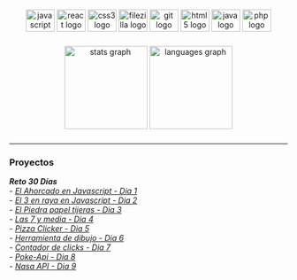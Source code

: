 <h1 align="left"></h1>

###

<div align="center">
  <img src="https://cdn.jsdelivr.net/gh/devicons/devicon/icons/javascript/javascript-original.svg" height="40" width="52" alt="javascript logo"  />
  <img src="https://cdn.jsdelivr.net/gh/devicons/devicon/icons/react/react-original.svg" height="40" width="52" alt="react logo"  />
  <img src="https://cdn.jsdelivr.net/gh/devicons/devicon/icons/css3/css3-original.svg" height="40" width="52" alt="css3 logo"  />
  <img src="https://cdn.jsdelivr.net/gh/devicons/devicon/icons/filezilla/filezilla-plain.svg" height="40" width="52" alt="filezilla logo"  />
  <img src="https://cdn.jsdelivr.net/gh/devicons/devicon/icons/git/git-original.svg" height="40" width="52" alt="git logo"  />
  <img src="https://cdn.jsdelivr.net/gh/devicons/devicon/icons/html5/html5-original.svg" height="40" width="52" alt="html5 logo"  />
  <img src="https://cdn.jsdelivr.net/gh/devicons/devicon/icons/java/java-original.svg" height="40" width="52" alt="java logo"  />
  <img src="https://cdn.jsdelivr.net/gh/devicons/devicon/icons/php/php-original.svg" height="40" width="52" alt="php logo"  />
</div>

###

<div align="center">
  <img src="https://github-readme-stats.vercel.app/api?hide_title=true&hide_rank=true&show_icons=true&include_all_commits=true&count_private=true&disable_animations=false&theme=dark&locale=es&hide_border=true&username=Franmgg" height="150" alt="stats graph"  />
  <img src="https://github-readme-stats.vercel.app/api/top-langs?locale=es&hide_title=false&layout=compact&card_width=320&langs_count=5&theme=dark&hide_border=false&username=Franmgg" height="150" alt="languages graph"  />
</div>

###
----
<h3> Proyectos </h3> 
<strong><em> Reto 30 Días<em> </strong>
<br>
- <a href="https://github.com/Franmgg/js-Day1-Hangman"> El Ahorcado en Javascript - Dia 1 </a><br>
- <a href="https://github.com/Franmgg/js-Day2-TicTacToe"> El 3 en raya en Javascript - Dia 2 </a><br>
- <a href="https://github.com/Franmgg/js-Day3-RockPaperScisor"> El Piedra papel tijeras - Dia 3 </a><br>
- <a href="https://github.com/Franmgg/js-Day4-7-y-media"> Las 7 y media - Dia 4 </a><br>
- <a href="https://github.com/Franmgg/js-Day5-PizzaClicker"> Pizza Clicker - Dia 5 </a><br>
- <a href="https://github.com/Franmgg/js-Day6-Paint"> Herramienta de dibujo - Dia 6 </a><br>
- <a href="https://github.com/Franmgg/js-Day7-1minuteClick"> Contador de clicks - Dia 7 </a><br>
- <a href="https://github.com/Franmgg/js-Day8-PokeApi"> Poke-Api - Dia 8 </a><br>
- <a href="https://github.com/Franmgg/js-Day9-NasaApi"> Nasa API - Dia 9 </a><br>

